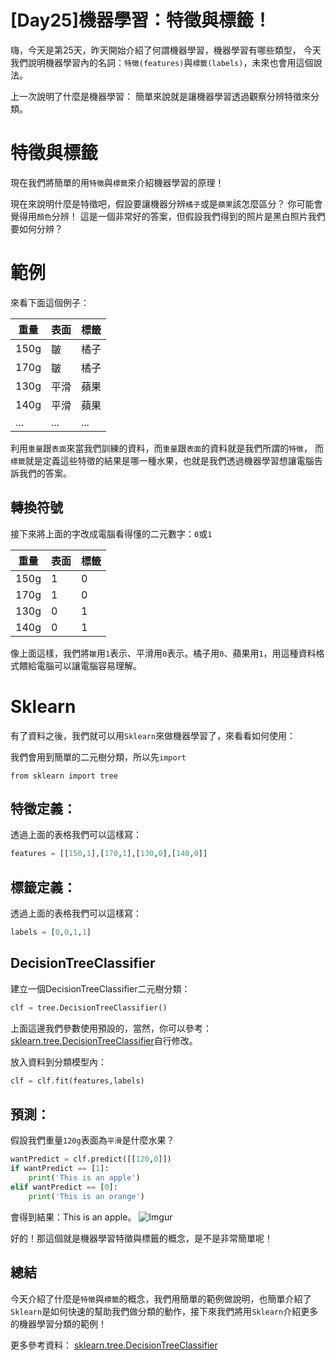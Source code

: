 # [Day25]機器學習：特徵與標籤！

嗨，今天是第25天，昨天開始介紹了何謂機器學習，機器學習有哪些類型，
今天我們說明機器學習內的名詞：`特徵(features)`與`標籤(labels)`，未來也會用這個說法。

上一次說明了什麼是機器學習：
簡單來說就是讓機器學習透過觀察分辨特徵來分類。


# 特徵與標籤
現在我們將簡單的用`特徵`與`標籤`來介紹機器學習的原理！

現在來說明什麼是特徵吧，假設要讓機器分辨`橘子`或是`蘋果`該怎麼區分？
你可能會覺得用`顏色`分辨！
這是一個非常好的答案，但假設我們得到的照片是黑白照片我們要如何分辨？

# 範例

來看下面這個例子：

重量 | 表面 | 標籤
------------- | ------------- | ------------- 
150g | 皺 | 橘子
170g | 皺 | 橘子
130g | 平滑 | 蘋果
140g | 平滑 | 蘋果
... | ... | ...|

利用`重量`跟`表面`來當我們訓練的資料，而`重量`跟`表面`的資料就是我們所謂的`特徵`，
而`標籤`就是定義這些特徵的結果是哪一種水果，也就是我們透過機器學習想讓電腦告訴我們的答案。

## 轉換符號

接下來將上面的字改成電腦看得懂的二元數字：`0`或`1`

重量 | 表面 | 標籤
------------- | ------------- | ------------- 
150g | 1 | 0
170g | 1 | 0
130g | 0 | 1
140g | 0 | 1

像上面這樣，我們將`皺`用`1`表示、平滑用`0`表示。橘子用`0`、蘋果用`1`，用這種資料格式餵給電腦可以讓電腦容易理解。

# Sklearn
有了資料之後，我們就可以用`Sklearn`來做機器學習了，來看看如何使用：

我們會用到簡單的二元樹分類，所以先`import`
```import
from sklearn import tree 
```

## 特徵定義：
透過上面的表格我們可以這樣寫：
```python
features = [[150,1],[170,1],[130,0],[140,0]]
```

## 標籤定義：
透過上面的表格我們可以這樣寫：
```python
labels = [0,0,1,1]
```

## DecisionTreeClassifier
建立一個DecisionTreeClassifier二元樹分類：
```python
clf = tree.DecisionTreeClassifier()
```
上面這邊我們參數使用預設的，當然，你可以參考：[sklearn.tree.DecisionTreeClassifier](http://scikit-learn.org/stable/modules/generated/sklearn.tree.DecisionTreeClassifier.html)自行修改。

放入資料到分類模型內：
```python
clf = clf.fit(features,labels)
```

## 預測：
假設我們重量`120g`表面為`平滑`是什麼水果？
```python
wantPredict = clf.predict([[120,0]]) 
if wantPredict == [1]:
    print('This is an apple')
elif wantPredict == [0]:
    print('This is an orange')
```
會得到結果：This is an apple。
![Imgur](https://i.imgur.com/HPh0q6v.png)

好的！那這個就是機器學習特徵與標籤的概念，是不是非常簡單呢！

## 總結
今天介紹了什麼是`特徵`與`標籤`的概念，我們用簡單的範例做說明，也簡單介紹了`Sklearn`是如何快速的幫助我們做分類的動作，接下來我們將用`Sklearn`介紹更多的機器學習分類的範例！

更多參考資料：
[sklearn.tree.DecisionTreeClassifier](http://scikit-learn.org/stable/modules/generated/sklearn.tree.DecisionTreeClassifier.html)


